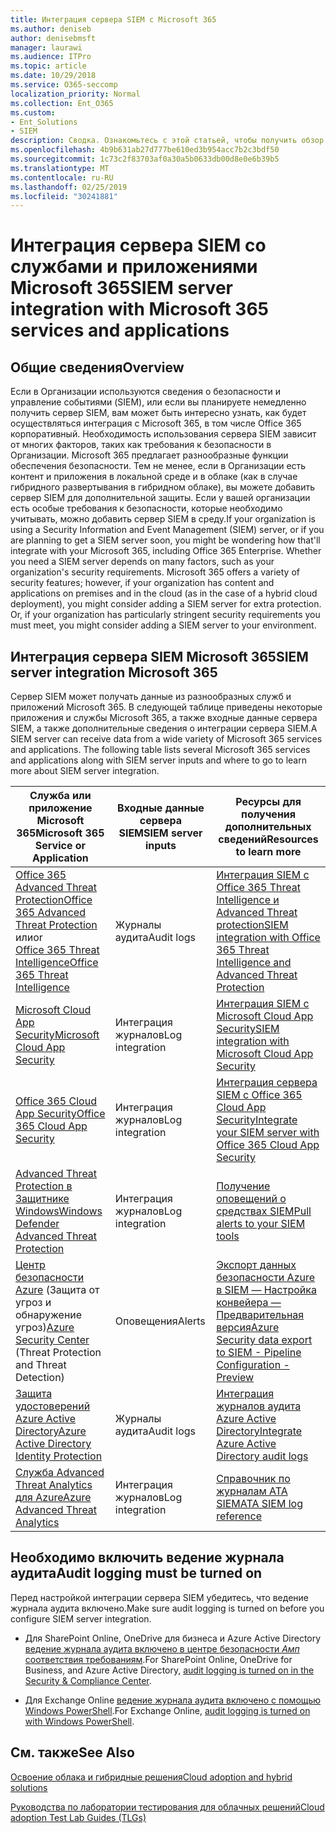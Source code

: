 ```yaml
---
title: Интеграция сервера SIEM с Microsoft 365
ms.author: deniseb
author: denisebmsft
manager: laurawi
ms.audience: ITPro
ms.topic: article
ms.date: 10/29/2018
ms.service: O365-seccomp
localization_priority: Normal
ms.collection: Ent_O365
ms.custom:
- Ent_Solutions
- SIEM
description: Сводка. Ознакомьтесь с этой статьей, чтобы получить обзор интеграции сервера SIEM с Microsoft 365.
ms.openlocfilehash: 4b9b631ab27d777be610ed3b954acc7b2c3bdf50
ms.sourcegitcommit: 1c73c2f83703af0a30a5b0633db00d8e0e6b39b5
ms.translationtype: MT
ms.contentlocale: ru-RU
ms.lasthandoff: 02/25/2019
ms.locfileid: "30241881"
---
```

# <a name="siem-server-integration-with-microsoft-365-services-and-applications"></a><span data-ttu-id="97542-103">Интеграция сервера SIEM со службами и приложениями Microsoft 365</span><span class="sxs-lookup"><span data-stu-id="97542-103">SIEM server integration with Microsoft 365 services and applications</span></span>

## <a name="overview"></a><span data-ttu-id="97542-104">Общие сведения</span><span class="sxs-lookup"><span data-stu-id="97542-104">Overview</span></span>

<span data-ttu-id="97542-p101">Если в Организации используются сведения о безопасности и управление событиями (SIEM), или если вы планируете немедленно получить сервер SIEM, вам может быть интересно узнать, как будет осуществляться интеграция с Microsoft 365, в том числе Office 365 корпоративный. Необходимость использования сервера SIEM зависит от многих факторов, таких как требования к безопасности в Организации. Microsoft 365 предлагает разнообразные функции обеспечения безопасности. Тем не менее, если в Организации есть контент и приложения в локальной среде и в облаке (как в случае гибридного развертывания в гибридном облаке), вы можете добавить сервер SIEM для дополнительной защиты. Если у вашей организации есть особые требования к безопасности, которые необходимо учитывать, можно добавить сервер SIEM в среду.</span><span class="sxs-lookup"><span data-stu-id="97542-p101">If your organization is using a Security Information and Event Management (SIEM) server, or if you are planning to get a SIEM server soon, you might be wondering how that'll integrate with your Microsoft 365, including Office 365 Enterprise. Whether you need a SIEM server depends on many factors, such as your organization's security requirements. Microsoft 365 offers a variety of security features; however, if your organization has content and applications on premises and in the cloud (as in the case of a hybrid cloud deployment), you might consider adding a SIEM server for extra protection. Or, if your organization has particularly stringent security requirements you must meet, you might consider adding a SIEM server to your environment.</span></span>

## <a name="siem-server-integration-microsoft-365"></a><span data-ttu-id="97542-109">Интеграция сервера SIEM Microsoft 365</span><span class="sxs-lookup"><span data-stu-id="97542-109">SIEM server integration Microsoft 365</span></span>

<span data-ttu-id="97542-p102">Сервер SIEM может получать данные из разнообразных служб и приложений Microsoft 365. В следующей таблице приведены некоторые приложения и службы Microsoft 365, а также входные данные сервера SIEM, а также дополнительные сведения о интеграции сервера SIEM.</span><span class="sxs-lookup"><span data-stu-id="97542-p102">A SIEM server can receive data from a wide variety of Microsoft 365 services and applications. The following table lists several Microsoft 365 services and applications along with SIEM server inputs and where to go to learn more about SIEM server integration.</span></span> 

| <span data-ttu-id="97542-112">Служба или приложение Microsoft 365</span><span class="sxs-lookup"><span data-stu-id="97542-112">Microsoft 365 Service or Application</span></span> | <span data-ttu-id="97542-113">Входные данные сервера SIEM</span><span class="sxs-lookup"><span data-stu-id="97542-113">SIEM server inputs</span></span> | <span data-ttu-id="97542-114">Ресурсы для получения дополнительных сведений</span><span class="sxs-lookup"><span data-stu-id="97542-114">Resources to learn more</span></span> |
| --- | --- | --- |
| [<span data-ttu-id="97542-115">Office 365 Advanced Threat Protection</span><span class="sxs-lookup"><span data-stu-id="97542-115">Office 365 Advanced Threat Protection</span></span>](office-365-atp.md) <br/>   <span data-ttu-id="97542-116">или</span><span class="sxs-lookup"><span data-stu-id="97542-116">or</span></span>   <br/>[<span data-ttu-id="97542-117">Office 365 Threat Intelligence</span><span class="sxs-lookup"><span data-stu-id="97542-117">Office 365 Threat Intelligence</span></span>](office-365-ti.md) | <span data-ttu-id="97542-118">Журналы аудита</span><span class="sxs-lookup"><span data-stu-id="97542-118">Audit logs</span></span> | [<span data-ttu-id="97542-119">Интеграция SIEM с Office 365 Threat Intelligence и Advanced Threat protection</span><span class="sxs-lookup"><span data-stu-id="97542-119">SIEM integration with Office 365 Threat Intelligence and Advanced Threat Protection</span></span>](siem-integration-with-office-365-ti.md) |
| [<span data-ttu-id="97542-120">Microsoft Cloud App Security</span><span class="sxs-lookup"><span data-stu-id="97542-120">Microsoft Cloud App Security</span></span>](https://docs.microsoft.com/cloud-app-security/what-is-cloud-app-security) | <span data-ttu-id="97542-121">Интеграция журналов</span><span class="sxs-lookup"><span data-stu-id="97542-121">Log integration</span></span> | [<span data-ttu-id="97542-122">Интеграция SIEM с Microsoft Cloud App Security</span><span class="sxs-lookup"><span data-stu-id="97542-122">SIEM integration with Microsoft Cloud App Security</span></span>](https://docs.microsoft.com/cloud-app-security/siem) |
| [<span data-ttu-id="97542-123">Office 365 Cloud App Security</span><span class="sxs-lookup"><span data-stu-id="97542-123">Office 365 Cloud App Security</span></span>](office-365-cas-overview.md) | <span data-ttu-id="97542-124">Интеграция журналов</span><span class="sxs-lookup"><span data-stu-id="97542-124">Log integration</span></span> | [<span data-ttu-id="97542-125">Интеграция сервера SIEM с Office 365 Cloud App Security</span><span class="sxs-lookup"><span data-stu-id="97542-125">Integrate your SIEM server with Office 365 Cloud App Security</span></span>](integrate-your-siem-server-with-office-365-cas.md) |
| [<span data-ttu-id="97542-126">Advanced Threat Protection в Защитнике Windows</span><span class="sxs-lookup"><span data-stu-id="97542-126">Windows Defender Advanced Threat Protection</span></span>](https://docs.microsoft.com/windows/security/threat-protection/) | <span data-ttu-id="97542-127">Интеграция журналов</span><span class="sxs-lookup"><span data-stu-id="97542-127">Log integration</span></span> | [<span data-ttu-id="97542-128">Получение оповещений о средствах SIEM</span><span class="sxs-lookup"><span data-stu-id="97542-128">Pull alerts to your SIEM tools</span></span>](https://docs.microsoft.com/windows/security/threat-protection/windows-defender-atp/configure-siem-windows-defender-advanced-threat-protection) |
| <span data-ttu-id="97542-129">[Центр безопасности Azure](https://docs.microsoft.com/azure/security-center/security-center-intro) (Защита от угроз и обнаружение угроз)</span><span class="sxs-lookup"><span data-stu-id="97542-129">[Azure Security Center](https://docs.microsoft.com/azure/security-center/security-center-intro) (Threat Protection and Threat Detection)</span></span> | <span data-ttu-id="97542-130">Оповещения</span><span class="sxs-lookup"><span data-stu-id="97542-130">Alerts</span></span> | [<span data-ttu-id="97542-131">Экспорт данных безопасности Azure в SIEM — Настройка конвейера — Предварительная версия</span><span class="sxs-lookup"><span data-stu-id="97542-131">Azure Security data export to SIEM - Pipeline Configuration - Preview</span></span>](https://docs.microsoft.com/azure/security-center/security-center-export-data-to-siem) |
| [<span data-ttu-id="97542-132">Защита удостоверений Azure Active Directory</span><span class="sxs-lookup"><span data-stu-id="97542-132">Azure Active Directory Identity Protection</span></span>](https://docs.microsoft.com/azure/active-directory/identity-protection/overview) | <span data-ttu-id="97542-133">Журналы аудита</span><span class="sxs-lookup"><span data-stu-id="97542-133">Audit logs</span></span> | [<span data-ttu-id="97542-134">Интеграция журналов аудита Azure Active Directory</span><span class="sxs-lookup"><span data-stu-id="97542-134">Integrate Azure Active Directory audit logs</span></span>](https://docs.microsoft.com/azure/security/security-azure-log-integration-ad) |
| [<span data-ttu-id="97542-135">Служба Advanced Threat Analytics для Azure</span><span class="sxs-lookup"><span data-stu-id="97542-135">Azure Advanced Threat Analytics</span></span>](https://docs.microsoft.com/azure/security/azure-threat-detection) | <span data-ttu-id="97542-136">Интеграция журналов</span><span class="sxs-lookup"><span data-stu-id="97542-136">Log integration</span></span> | [<span data-ttu-id="97542-137">Справочник по журналам ATA SIEM</span><span class="sxs-lookup"><span data-stu-id="97542-137">ATA SIEM log reference</span></span>](https://docs.microsoft.com/advanced-threat-analytics/cef-format-sa) |

## <a name="audit-logging-must-be-turned-on"></a><span data-ttu-id="97542-138">Необходимо включить ведение журнала аудита</span><span class="sxs-lookup"><span data-stu-id="97542-138">Audit logging must be turned on</span></span>

<span data-ttu-id="97542-139">Перед настройкой интеграции сервера SIEM убедитесь, что ведение журнала аудита включено.</span><span class="sxs-lookup"><span data-stu-id="97542-139">Make sure audit logging is turned on before you configure SIEM server integration.</span></span> 

- <span data-ttu-id="97542-140">Для SharePoint Online, OneDrive для бизнеса и Azure Active Directory [ведение журнала аудита включено в центре безопасности _Амп_ соответствия требованиям](https://docs.microsoft.com/office365/securitycompliance/turn-audit-log-search-on-or-off).</span><span class="sxs-lookup"><span data-stu-id="97542-140">For SharePoint Online, OneDrive for Business, and Azure Active Directory, [audit logging is turned on in the Security & Compliance Center](https://docs.microsoft.com/office365/securitycompliance/turn-audit-log-search-on-or-off).</span></span>

- <span data-ttu-id="97542-141">Для Exchange Online [ведение журнала аудита включено с помощью Windows PowerShell](https://docs.microsoft.com/office365/securitycompliance/enable-mailbox-auditing).</span><span class="sxs-lookup"><span data-stu-id="97542-141">For Exchange Online, [audit logging is turned on with Windows PowerShell](https://docs.microsoft.com/office365/securitycompliance/enable-mailbox-auditing).</span></span>
 
## <a name="see-also"></a><span data-ttu-id="97542-142">См. также</span><span class="sxs-lookup"><span data-stu-id="97542-142">See Also</span></span>

[<span data-ttu-id="97542-143">Освоение облака и гибридные решения</span><span class="sxs-lookup"><span data-stu-id="97542-143">Cloud adoption and hybrid solutions</span></span>](https://docs.microsoft.com/office365/enterprise/cloud-adoption-and-hybrid-solutions)
  
[<span data-ttu-id="97542-144">Руководства по лаборатории тестирования для облачных решений</span><span class="sxs-lookup"><span data-stu-id="97542-144">Cloud adoption Test Lab Guides (TLGs)</span></span>](https://docs.microsoft.com/office365/enterprise/cloud-adoption-test-lab-guides-tlgs)



